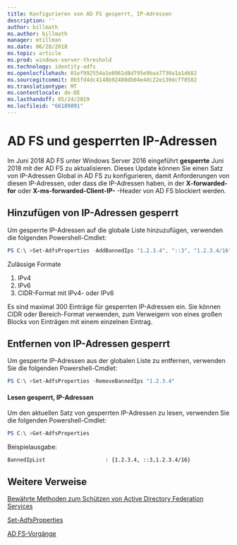 ```yaml
---
title: Konfigurieren von AD FS gesperrt, IP-Adressen
description: ''
author: billmath
ms.author: billmath
manager: mtillman
ms.date: 06/28/2018
ms.topic: article
ms.prod: windows-server-threshold
ms.technology: identity-adfs
ms.openlocfilehash: 01ef992554a1e0961d8d795e9baa7730a1a1d682
ms.sourcegitcommit: 0b5fd4dc4148b92480db04e4dc22e139dcff8582
ms.translationtype: MT
ms.contentlocale: de-DE
ms.lasthandoff: 05/24/2019
ms.locfileid: "66189891"
---
```

# <a name="ad-fs-and-banned-ip-addresses"></a>AD FS und gesperrten IP-Adressen


Im Juni 2018 AD FS unter Windows Server 2016 eingeführt **gesperrte** Juni 2018 mit der AD FS zu aktualisieren.  Dieses Update können Sie einen Satz von IP-Adressen Global in AD FS zu konfigurieren, damit Anforderungen von diesen IP-Adressen, oder dass die IP-Adressen haben, in der **X-forwarded-for** oder **X-ms-forwarded-Client-IP-** -Header von AD FS blockiert werden.

## <a name="adding-banned-ips"></a>Hinzufügen von IP-Adressen gesperrt
Um gesperrte IP-Adressen auf die globale Liste hinzuzufügen, verwenden die folgenden Powershell-Cmdlet:

``` powershell
PS C:\ >Set-AdfsProperties -AddBannedIps "1.2.3.4", "::3", "1.2.3.4/16"
```

Zulässige Formate

1.  IPv4
2.  IPv6
3.  CIDR-Format mit IPv4- oder IPv6

Es sind maximal 300 Einträge für gesperrten IP-Adressen ein. Sie können CIDR oder Bereich-Format verwenden, zum Verweigern von eines großen Blocks von Einträgen mit einem einzelnen Eintrag.

## <a name="removing-banned-ips"></a>Entfernen von IP-Adressen gesperrt
Um gesperrte IP-Adressen aus der globalen Liste zu entfernen, verwenden Sie die folgenden Powershell-Cmdlet:

``` powershell
PS C:\ >Set-AdfsProperties -RemoveBannedIps "1.2.3.4"
```

#### <a name="read-banned-ips"></a>Lesen gesperrt, IP-Adressen
Um den aktuellen Satz von gesperrten IP-Adressen zu lesen, verwenden Sie die folgenden Powershell-Cmdlet:

``` powershell
PS C:\ >Get-AdfsProperties 
```

Beispielausgabe:

```
BannedIpList                   : {1.2.3.4, ::3,1.2.3.4/16}
```



## <a name="additional-references"></a>Weitere Verweise  
[Bewährte Methoden zum Schützen von Active Directory Federation Services](../../ad-fs/deployment/best-practices-securing-ad-fs.md)

[Set-AdfsProperties](https://technet.microsoft.com/itpro/powershell/windows/adfs/set-adfsproperties)

[AD FS-Vorgänge](../../ad-fs/AD-FS-2016-Operations.md)
